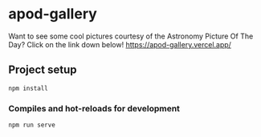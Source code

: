 # apod-gallery
Want to see some cool pictures courtesy of the Astronomy Picture Of The Day? Click on the link down below!
https://apod-gallery.vercel.app/

## Project setup
```
npm install
```

### Compiles and hot-reloads for development
```
npm run serve
```

